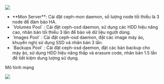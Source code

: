 <img src=http://i.imgur.com/lKpJRm8.png>

<ul>
<li>**Mon Server**: Cài đặt ceph-mon daemon, số lượng node tối thiểu là 3 node để đảm bảo HA.</li>
<li> `Volumes Pool` : Cài đặt ceph-osd daemon, sử dụng các HDD hiệu năng cao, nhân bản tối thiểu 3 lần để bảo vệ dữ liệu người dùng.</li>
<li> `Images Pool` : Cài đặt ceph-osd daemon, đặt các image máy ảo, khuyến nghị sử dụng SSD và nhân bản 3 lần.</li>
<li> `Backups Pool` : Cài đặt ceph-osd daemon, đặt các bản backup cho máy ảo, sử dụng HDD hiệu năng thấp và erasure code, nhân bản 1.5 lần để tiết kiệm dung lượng sử dụng.</li>
</ul>

Mô hình mạng

<img src=http://i.imgur.com/8peefH6.png>


